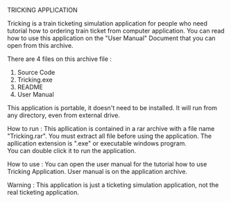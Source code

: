 TRICKING APPLICATION

Tricking is a train ticketing simulation application for people who need tutorial how to ordering train ticket from 
computer application. You can read how to use this application on the "User Manual" Document that you can open from this 
archive.

There are 4 files on this archive file :
1. Source Code
2. Tricking.exe
3. README
4. User Manual

This application is portable, it doesn't need to be installed. It will run from any directory, even from external drive.

How to run :
This apllication is contained in a rar archive with a file name "Tricking.rar". You must extract all file 
before using the application. The apllication extension is ".exe" or executable windows program.  
You can double click it to run the application.

How to use :
You can open the user manual for the tutorial how to use Tricking Application. User manual is on the application archive.

Warning :
This application is just a ticketing simulation application, not the real ticketing application. 